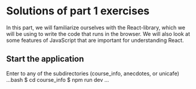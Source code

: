# Solutions of part 1 exercises

In this part, we will familiarize ourselves with the React-library, which we will be using to write the code that runs in the browser. We will also look at some features of JavaScript that are important for understanding React.

## Start the application

Enter to any of the subdirectories (course_info, anecdotes, or unicafe)
...bash
$ cd course_info
$ npm run dev
...

